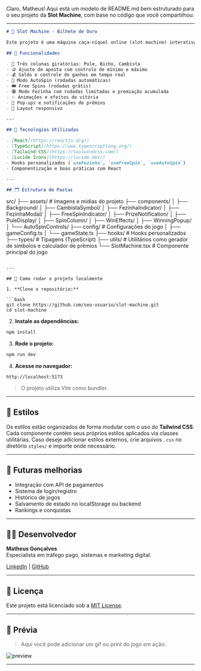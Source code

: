 Claro, Matheus! Aqui está um modelo de README.md bem estruturado para o seu projeto da **Slot Machine**, com base no código que você compartilhou:

---

```markdown
# 🎰 Slot Machine - Bilhete de Ouro

Este projeto é uma máquina caça-níquel online (slot machine) interativa desenvolvida em **React**. O jogo simula uma experiência divertida com colunas animadas, modo de rodadas grátis, modo especial "Fezinha", controle de apostas, efeitos de vitória e muito mais!

## 🚀 Funcionalidades

- 🎡 Três colunas giratórias: Pule, Bicho, Cambista
- 🪙 Ajuste de aposta com controle de mínimo e máximo
- 💰 Saldo e controle de ganhos em tempo real
- 🔁 Modo AutoSpin (rodadas automáticas)
- 🎟️ Free Spins (rodadas grátis)
- 🟢 Modo Fezinha com rodadas limitadas e premiação acumulada
- ✨ Animações e efeitos de vitória
- 📣 Pop-ups e notificações de prêmios
- 📱 Layout responsivo

---

## 🧠 Tecnologias Utilizadas

- [React](https://reactjs.org/)
- [TypeScript](https://www.typescriptlang.org/)
- [Tailwind CSS](https://tailwindcss.com/)
- [Lucide Icons](https://lucide.dev/)
- Hooks personalizados (`useFezinha`, `useFreeSpin`, `useAutoSpin`)
- Componentização e boas práticas com React

---

## 🗂️ Estrutura de Pastas

```
src/
├── assets/                # Imagens e mídias do projeto
├── components/
│   ├── Background/
│   ├── CambistaSymbol/
│   ├── FezinhaIndicator/
│   ├── FezinhaModal/
│   ├── FreeSpinIndicator/
│   ├── PrizeNotification/
│   ├── PuleDisplay/
│   ├── SpinColumn/
│   ├── WinEffects/
│   ├── WinningPopup/
│   └── AutoSpinControls/
├── config/                # Configurações do jogo
│   ├── gameConfig.ts
│   └── gameState.ts
├── hooks/                 # Hooks personalizados
├── types/                 # Tipagens (TypeScript)
├── utils/                 # Utilitários como gerador de símbolos e calculador de prêmios
└── SlotMachine.tsx        # Componente principal do jogo
```

---

## 🧪 Como rodar o projeto localmente

1. **Clone o repositório:**

```bash
git clone https://github.com/seu-usuario/slot-machine.git
cd slot-machine
```

2. **Instale as dependências:**

```bash
npm install
```

3. **Rode o projeto:**

```bash
npm run dev
```

4. **Acesse no navegador:**

```
http://localhost:5173
```

> O projeto utiliza Vite como bundler.

---

## 🎨 Estilos

Os estilos estão organizados de forma modular com o uso do **Tailwind CSS**. Cada componente contém seus próprios estilos aplicados via classes utilitárias. Caso deseje adicionar estilos externos, crie arquivos `.css` no diretório `styles/` e importe onde necessário.

---

## 🔧 Futuras melhorias

- Integração com API de pagamentos
- Sistema de login/registro
- Histórico de jogos
- Salvamento de estado no localStorage ou backend
- Rankings e conquistas

---

## 👨‍💻 Desenvolvedor

**Matheus Gonçalves**  
Especialista em tráfego pago, sistemas e marketing digital.

[LinkedIn](https://linkedin.com/in/matheusgoncalves) | [GitHub](https://github.com/seu-usuario)

---

## 📄 Licença

Este projeto está licenciado sob a [MIT License](LICENSE).

---

## 📸 Prévia

> Aqui você pode adicionar um gif ou print do jogo em ação:

![preview](./assets/preview.gif)

---

```